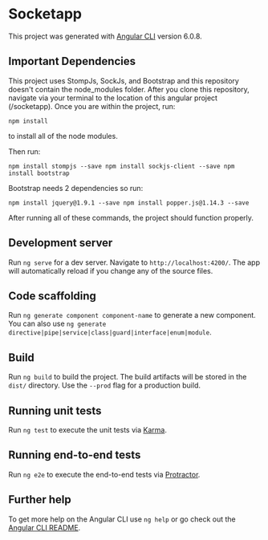 # Socketapp

This project was generated with [Angular CLI](https://github.com/angular/angular-cli) version 6.0.8.

## Important Dependencies

This project uses StompJs, SockJs, and Bootstrap and this repository doesn't contain the node_modules folder. After you clone this repository, navigate via your terminal to the location of this angular project (/socketapp). Once you are within the project, run:

`npm install`

to install all of the node modules. 

Then run:

`npm install stompjs --save
npm install sockjs-client --save
npm install bootstrap`

Bootstrap needs 2 dependencies so run:

`npm install jquery@1.9.1 --save
npm install popper.js@1.14.3 --save`

After running all of these commands, the project should function properly.

## Development server

Run `ng serve` for a dev server. Navigate to `http://localhost:4200/`. The app will automatically reload if you change any of the source files.

## Code scaffolding

Run `ng generate component component-name` to generate a new component. You can also use `ng generate directive|pipe|service|class|guard|interface|enum|module`.

## Build

Run `ng build` to build the project. The build artifacts will be stored in the `dist/` directory. Use the `--prod` flag for a production build.

## Running unit tests

Run `ng test` to execute the unit tests via [Karma](https://karma-runner.github.io).

## Running end-to-end tests

Run `ng e2e` to execute the end-to-end tests via [Protractor](http://www.protractortest.org/).

## Further help

To get more help on the Angular CLI use `ng help` or go check out the [Angular CLI README](https://github.com/angular/angular-cli/blob/master/README.md).
